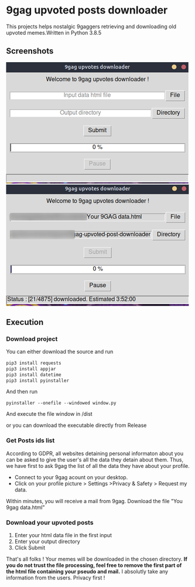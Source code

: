 # 9gag upvoted posts downloader

This projects helps nostalgic 9gaggers retrieving and downloading old upvoted memes.Written in Python 3.8.5

## Screenshots

<img src="img/2020-10-27_12-30.png"/>
<img src="img/2020-10-27_12-31.png"/>

## Execution

### Download project

You can either download the source and run

```
pip3 install requests
pip3 install appjar
pip3 install datetime
pip3 install pyinstaller
```
And then run 
```
pyinstaller --onefile --windowed window.py

```
And execute the file window in /dist

or you can download the executable directly from Release 

### Get Posts ids list

According to GDPR, all websites detaining personal informaton about you can be asked to give the user's all the data they detain about them. Thus, we have first to ask 9gag the list of all the data they have about your profile. 

 - Connect to your 9gag acount on your desktop.
 - Click on your profile picture > Settings >Privacy & Safety > Request my data.

Within minutes, you will receive a mail from 9gag. Download the file "You 9gag data.html"


### Download your upvoted posts

1. Enter your html data file in the first input
2. Enter your output directory
3. Click Submit


That's all folks ! Your memes will be downloaded in the chosen directory. 
**If you do not trust the file processing, feel free to remove the first part of the html file containing your pseudo and mail.** 
I absolutly take any information from the users. Privacy first ! 
